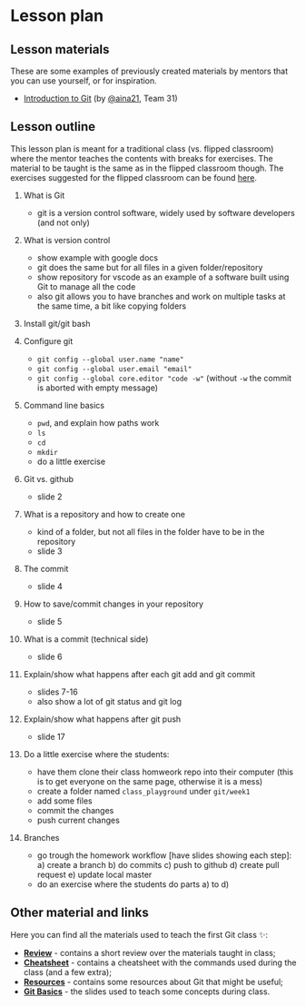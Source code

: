 # Lesson plan

## Lesson materials

These are some examples of previously created materials by mentors that you can use yourself, or for inspiration.

- [Introduction to Git](https://radical-somersault-80b.notion.site/Introduction-to-Git-184dc1cafb9480ffad0de16e6ea8b379) (by [@aina21](https://github.com/aina21), Team 31)

## Lesson outline

This lesson plan is meant for a traditional class (vs. flipped classroom) where the mentor teaches the contents with breaks for exercises.
The material to be taught is the same as in the flipped classroom though.
The exercises suggested for the flipped classroom can be found [here](./class_exercises.md).

1.  What is Git

    - git is a version control software, widely used by software developers (and not only)

2.  What is version control

    - show example with google docs
    - git does the same but for all files in a given folder/repository
    - show repository for vscode as an example of a software built using Git to manage all the code
    - also git allows you to have branches and work on multiple tasks at the same time, a bit like copying folders

3.  Install git/git bash

4.  Configure git

    - `git config --global user.name "name"`
    - `git config --global user.email "email"`
    - `git config --global core.editor "code -w"` (without `-w` the commit is aborted with empty message)

5.  Command line basics

    - `pwd`, and explain how paths work
    - `ls`
    - `cd`
    - `mkdir`
    - do a little exercise

6.  Git vs. github

    - slide 2

7.  What is a repository and how to create one

    - kind of a folder, but not all files in the folder have to be in the repository
    - slide 3

8.  The commit

    - slide 4

9.  How to save/commit changes in your repository

    - slide 5

10. What is a commit (technical side)

    - slide 6

11. Explain/show what happens after each git add and git commit

    - slides 7-16
    - also show a lot of git status and git log

12. Explain/show what happens after git push
    - slide 17
13. Do a little exercise where the students:

    - have them clone their class homweork repo into their computer (this is to get everyone on the same page, otherwise it is a mess)
    - create a folder named `class_playground` under `git/week1`
    - add some files
    - commit the changes
    - push current changes

14. Branches
    - go trough the homework workflow [have slides showing each step]:
      a) create a branch
      b) do commits
      c) push to github
      d) create pull request
      e) update local master
    - do an exercise where the students do parts a) to d)

## Other material and links

Here you can find all the materials used to teach the first Git class ✨:

- **[Review](review.md)** - contains a short review over the materials taught in class;
- **[Cheatsheet](cheatsheet.md)** - contains a cheatsheet with the commands used during the class (and a few extra);
- **[Resources](resources.md)** - contains some resources about Git that might be useful;
- **[Git Basics](Git_basics.pdf)** - the slides used to teach some concepts during class.
